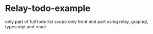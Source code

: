 # Relay-todo-example
only part of full todo list scope only front end part using relay, graphql, typescript and react
